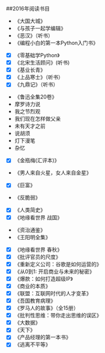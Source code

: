 ##2016年阅读书目

- 《大国大城》
- 《与孩子一起学编辑》
- 《恶汉》（听书）
- 《编程小白的第一本Python入门书》
- [x] 《零基础学Python》
- [x] 《北宋生活顾问》(听书)
- [x] 《基业长青》
- [x] 《上品寒士》（听书）
- [x] 《九鼎记》（听书）
- 《鲁迅全集20卷》
 - 摩罗诗力说
 - 我之节烈观
 - 我们现在怎样做父亲
 - 未有天才之前
 - 说胡须
 - 灯下漫笔
 - 杂忆
- [x] 《金瓶梅(汇评本)》
- 《男人来自火星，女人来自金星》
- [x] 《巨富》
- 《反脆弱》
- [x] 《人类简史》
- [x] 《地缘看世界 战国》
- 《资治通鉴》
- 《王阳明全集》
- [x] 《地缘看世界 春秋》
- [x] 《批评官员的尺度》
- [x] 《重新定义公司：谷歌是如何运营的》
- [x] 《从0到1: 开启商业与未来的秘密》
- [x] 《爆款：如何打造超级IP》
- [x] 《商业的本质》
- [x] 《联盟：互联网时代的人才变革》
- [x] 《吾国教育病理》
- [x] 《罗马人的故事》（全15册）
- [x] 《批判性思维：带你走出思维的误区》
- [x] 《大数据》
- [x] 《天下》
- [x] 《产品经理的第一本书》
- [x] 《逃离不平等》
